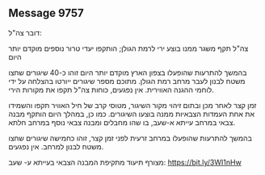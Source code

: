 ## Message 9757

דובר צה"ל:

צה"ל תקף משגר ממנו בוצע ירי לרמת הגולן; הותקפו יעדי טרור נוספים מוקדם יותר היום

בהמשך להתרעות שהופעלו בצפון הארץ מוקדם יותר היום זוהו כ-40 שיגורים שחצו משטח לבנון לעבר מרחב רמת הגולן.
מתוכם מספר שיגורים ייורטו בהצלחה על ידי לוחמי ההגנה האווירית. אין נפגעים, כוחות צה"ל תקפו את מקורות הירי.

זמן קצר לאחר מכן ובתום זיהוי מקור השיגור, מטוסי קרב של חיל האוויר תקפו והשמידו את אחת העמדות הצבאיות ממנה בוצעו השיגורים.
כמו כן, במהלך היום הותקף מבנה צבאי במרחב עייתא א-שעב, בו שהו מחבלים ומבנה צבאי נוסף במרחב חלתא.

בהמשך להתרעות שהופעלו במרחב זרעית לפני זמן קצר, זוהו כחמישה שיגורים שחצו משטח לבנון למרחב. אין נפגעים.

מצורף תיעוד מתקיפת המבנה הצבאי בעייתא ע- שעב: https://bit.ly/3WI1nHw

